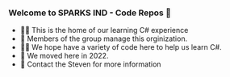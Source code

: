 ### Welcome to SPARKS IND - Code Repos 🙌
* 🙋‍♀️ This is the home of our learning C# experience
* 👀 Members of the group manage this orginization. 
* 👩‍💻 We hope have a variety of code here to help us learn C#. 
* 🍪 We moved here in 2022. 
* 🧙 Contact the Steven for more information

<!--
